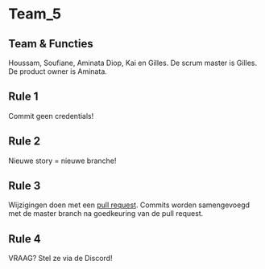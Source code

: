 # Team_5

## Team & Functies

Houssam, Soufiane, Aminata Diop, Kai en Gilles. 
De scrum master is Gilles.
De product owner is Aminata.

## Rule 1

Commit geen credentials! 

## Rule 2

Nieuwe story = nieuwe branche!

## Rule 3

Wijzigingen doen met een [pull request](https://docs.github.com/en/pull-requests/collaborating-with-pull-requests/proposing-changes-to-your-work-with-pull-requests/creating-a-pull-request).
Commits worden samengevoegd met de master branch na goedkeuring van de pull request.

## Rule 4

VRAAG? Stel ze via de Discord!

